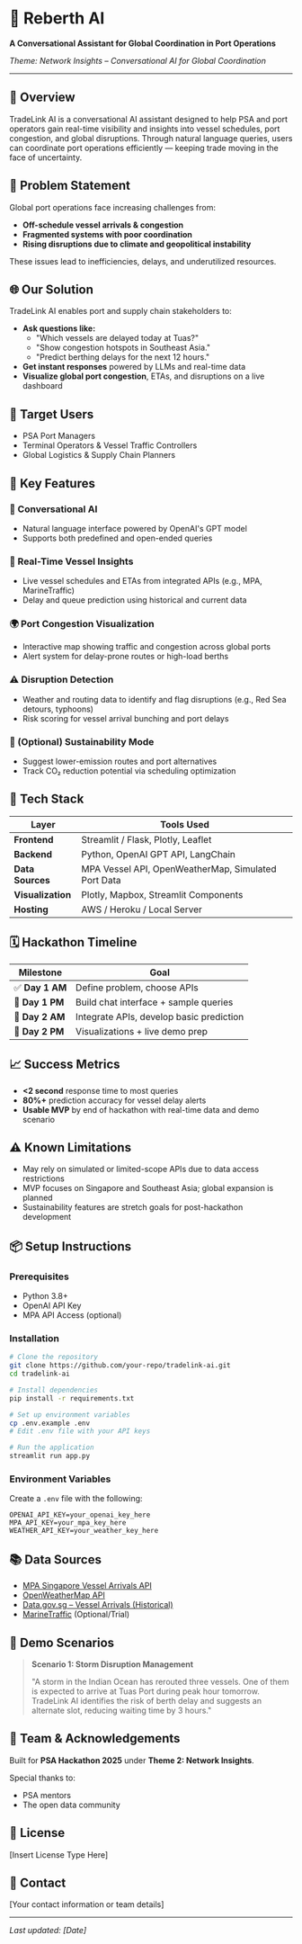 # 🚢 Reberth AI

**A Conversational Assistant for Global Coordination in Port Operations**

*Theme: Network Insights – Conversational AI for Global Coordination*

---

## 🧭 Overview

TradeLink AI is a conversational AI assistant designed to help PSA and port operators gain real-time visibility and insights into vessel schedules, port congestion, and global disruptions. Through natural language queries, users can coordinate port operations efficiently — keeping trade moving in the face of uncertainty.

## 🎯 Problem Statement

Global port operations face increasing challenges from:

- **Off-schedule vessel arrivals & congestion**
- **Fragmented systems with poor coordination**
- **Rising disruptions due to climate and geopolitical instability**

These issues lead to inefficiencies, delays, and underutilized resources.

## 🌐 Our Solution

TradeLink AI enables port and supply chain stakeholders to:

- **Ask questions like:**
  - "Which vessels are delayed today at Tuas?"
  - "Show congestion hotspots in Southeast Asia."
  - "Predict berthing delays for the next 12 hours."
- **Get instant responses** powered by LLMs and real-time data
- **Visualize global port congestion**, ETAs, and disruptions on a live dashboard

## 👥 Target Users

- PSA Port Managers
- Terminal Operators & Vessel Traffic Controllers
- Global Logistics & Supply Chain Planners

## 🔧 Key Features

### 🤖 Conversational AI
- Natural language interface powered by OpenAI's GPT model
- Supports both predefined and open-ended queries

### 📡 Real-Time Vessel Insights
- Live vessel schedules and ETAs from integrated APIs (e.g., MPA, MarineTraffic)
- Delay and queue prediction using historical and current data

### 🌍 Port Congestion Visualization
- Interactive map showing traffic and congestion across global ports
- Alert system for delay-prone routes or high-load berths

### ⚠️ Disruption Detection
- Weather and routing data to identify and flag disruptions (e.g., Red Sea detours, typhoons)
- Risk scoring for vessel arrival bunching and port delays

### 🌱 (Optional) Sustainability Mode
- Suggest lower-emission routes and port alternatives
- Track CO₂ reduction potential via scheduling optimization

## 🧱 Tech Stack

| Layer | Tools Used |
|-------|------------|
| **Frontend** | Streamlit / Flask, Plotly, Leaflet |
| **Backend** | Python, OpenAI GPT API, LangChain |
| **Data Sources** | MPA Vessel API, OpenWeatherMap, Simulated Port Data |
| **Visualization** | Plotly, Mapbox, Streamlit Components |
| **Hosting** | AWS / Heroku / Local Server |

## 🗓 Hackathon Timeline

| Milestone | Goal |
|-----------|------|
| ✅ **Day 1 AM** | Define problem, choose APIs |
| 🔄 **Day 1 PM** | Build chat interface + sample queries |
| 🔧 **Day 2 AM** | Integrate APIs, develop basic prediction |
| 🎯 **Day 2 PM** | Visualizations + live demo prep |

## 📈 Success Metrics

- **<2 second** response time to most queries
- **80%+** prediction accuracy for vessel delay alerts
- **Usable MVP** by end of hackathon with real-time data and demo scenario

## ⚠️ Known Limitations

- May rely on simulated or limited-scope APIs due to data access restrictions
- MVP focuses on Singapore and Southeast Asia; global expansion is planned
- Sustainability features are stretch goals for post-hackathon development

## 📦 Setup Instructions

### Prerequisites
- Python 3.8+
- OpenAI API Key
- MPA API Access (optional)

### Installation

```bash
# Clone the repository
git clone https://github.com/your-repo/tradelink-ai.git
cd tradelink-ai

# Install dependencies
pip install -r requirements.txt

# Set up environment variables
cp .env.example .env
# Edit .env file with your API keys

# Run the application
streamlit run app.py
```

### Environment Variables

Create a `.env` file with the following:

```env
OPENAI_API_KEY=your_openai_key_here
MPA_API_KEY=your_mpa_key_here
WEATHER_API_KEY=your_weather_key_here
```

## 📚 Data Sources

- [MPA Singapore Vessel Arrivals API](https://www.mpa.gov.sg)
- [OpenWeatherMap API](https://openweathermap.org/api)
- [Data.gov.sg – Vessel Arrivals (Historical)](https://data.gov.sg)
- [MarineTraffic](https://www.marinetraffic.com) (Optional/Trial)

## 🚀 Demo Scenarios

> **Scenario 1: Storm Disruption Management**
> 
> "A storm in the Indian Ocean has rerouted three vessels. One of them is expected to arrive at Tuas Port during peak hour tomorrow. TradeLink AI identifies the risk of berth delay and suggests an alternate slot, reducing waiting time by 3 hours."

## 🤝 Team & Acknowledgements

Built for **PSA Hackathon 2025** under **Theme 2: Network Insights**. 

Special thanks to:
- PSA mentors
- The open data community

## 📝 License

[Insert License Type Here]

## 📧 Contact

[Your contact information or team details]

---

*Last updated: [Date]*
